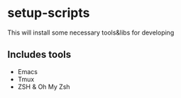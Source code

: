 # setup-scripts
This will install some necessary tools&libs for developing

## Includes tools

- Emacs
- Tmux
- ZSH & Oh My Zsh



